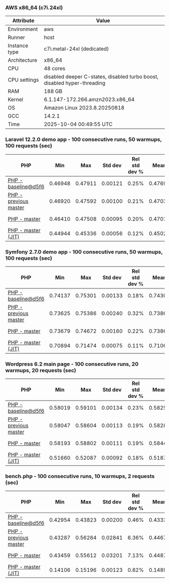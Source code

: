 ### AWS x86_64 (c7i.24xl)

|  Attribute    |     Value      |
|---------------|----------------|
| Environment   |aws|
| Runner        |host|
| Instance type |c7i.metal-24xl (dedicated)|
| Architecture  |x86_64
| CPU           |48 cores|
| CPU settings  |disabled deeper C-states, disabled turbo boost, disabled hyper-threading|
| RAM           |188 GB|
| Kernel        |6.1.147-172.266.amzn2023.x86_64|
| OS            |Amazon Linux 2023.8.20250818|
| GCC           |14.2.1|
| Time          |2025-10-04 00:49:55 UTC|

### Laravel 12.2.0 demo app - 100 consecutive runs, 50 warmups, 100 requests (sec)

|     PHP     |     Min     |     Max     |    Std dev   | Rel std dev % |  Mean  | Mean diff % |   Median   | Median diff % |   Skew  | P-value |  Instr count  |     Memory    |
|-------------|-------------|-------------|--------------|---------------|--------|-------------|------------|---------------|---------|---------|---------------|---------------|
|[PHP - baseline@d5f6](https://github.com/php/php-src/commit/d5f6e56610)|0.46948|0.47911|0.00121|0.25%|0.47693|0.00%|0.47699|0.00%|-4.408|0.999|180946254|43.67 MB|
|[PHP - previous master](https://github.com/php/php-src/commit/28fd7597ba)|0.46920|0.47592|0.00100|0.21%|0.47038|-1.37%|0.47016|-1.43%|2.852|0.000|176328650|44.31 MB|
|[PHP - master](https://github.com/php/php-src/commit/5c956f9838)|0.46410|0.47508|0.00095|0.20%|0.47018|-1.42%|0.47014|-1.44%|-1.115|0.000|176400655|44.31 MB|
|[PHP - master (JIT)](https://github.com/php/php-src/commit/5c956f9838)|0.44944|0.45336|0.00056|0.12%|0.45024|-5.60%|0.45011|-5.64%|2.438|0.000|147881362|53.45 MB|

### Symfony 2.7.0 demo app - 100 consecutive runs, 50 warmups, 100 requests (sec)

|     PHP     |     Min     |     Max     |    Std dev   | Rel std dev % |  Mean  | Mean diff % |   Median   | Median diff % |   Skew  | P-value |  Instr count  |     Memory    |
|-------------|-------------|-------------|--------------|---------------|--------|-------------|------------|---------------|---------|---------|---------------|---------------|
|[PHP - baseline@d5f6](https://github.com/php/php-src/commit/d5f6e56610)|0.74137|0.75301|0.00133|0.18%|0.74309|0.00%|0.74296|0.00%|4.387|0.999|291620736|40.28 MB|
|[PHP - previous master](https://github.com/php/php-src/commit/28fd7597ba)|0.73625|0.75386|0.00240|0.32%|0.73862|-0.60%|0.73796|-0.67%|3.899|0.000|287356206|40.54 MB|
|[PHP - master](https://github.com/php/php-src/commit/5c956f9838)|0.73679|0.74672|0.00160|0.22%|0.73865|-0.60%|0.73806|-0.66%|2.309|0.000|287354216|40.57 MB|
|[PHP - master (JIT)](https://github.com/php/php-src/commit/5c956f9838)|0.70894|0.71474|0.00075|0.11%|0.71060|-4.37%|0.71050|-4.37%|1.886|0.000|267717295|47.85 MB|

### Wordpress 6.2 main page - 100 consecutive runs, 20 warmups, 20 requests (sec)

|     PHP     |     Min     |     Max     |    Std dev   | Rel std dev % |  Mean  | Mean diff % |   Median   | Median diff % |   Skew  | P-value |  Instr count  |     Memory    |
|-------------|-------------|-------------|--------------|---------------|--------|-------------|------------|---------------|---------|---------|---------------|---------------|
|[PHP - baseline@d5f6](https://github.com/php/php-src/commit/d5f6e56610)|0.58019|0.59101|0.00134|0.23%|0.58257|0.00%|0.58250|0.00%|2.462|0.999|1123344173|43.80 MB|
|[PHP - previous master](https://github.com/php/php-src/commit/28fd7597ba)|0.58047|0.58604|0.00113|0.19%|0.58285|0.05%|0.58283|0.06%|-0.006|0.015|1120247735|44.14 MB|
|[PHP - master](https://github.com/php/php-src/commit/5c956f9838)|0.58193|0.58802|0.00111|0.19%|0.58442|0.32%|0.58447|0.34%|0.176|0.000|1120254584|44.14 MB|
|[PHP - master (JIT)](https://github.com/php/php-src/commit/5c956f9838)|0.51660|0.52087|0.00092|0.18%|0.51875|-10.96%|0.51882|-10.93%|-0.208|0.000|866315254|61.55 MB|

### bench.php - 100 consecutive runs, 10 warmups, 2 requests (sec)

|     PHP     |     Min     |     Max     |    Std dev   | Rel std dev % |  Mean  | Mean diff % |   Median   | Median diff % |   Skew  | P-value |  Instr count  |     Memory    |
|-------------|-------------|-------------|--------------|---------------|--------|-------------|------------|---------------|---------|---------|---------------|---------------|
|[PHP - baseline@d5f6](https://github.com/php/php-src/commit/d5f6e56610)|0.42954|0.43823|0.00200|0.46%|0.43330|0.00%|0.43330|0.00%|0.212|0.999|2020638178|26.61 MB|
|[PHP - previous master](https://github.com/php/php-src/commit/28fd7597ba)|0.43287|0.56284|0.02841|6.36%|0.44670|3.09%|0.43827|1.15%|3.170|0.000|2020595094|27.03 MB|
|[PHP - master](https://github.com/php/php-src/commit/5c956f9838)|0.43459|0.55612|0.03201|7.13%|0.44877|3.57%|0.43780|1.04%|2.581|0.000|2020595066|27.03 MB|
|[PHP - master (JIT)](https://github.com/php/php-src/commit/5c956f9838)|0.14106|0.15196|0.00123|0.82%|0.14898|-65.62%|0.14891|-65.63%|-2.327|0.000|536613204|27.81 MB|
